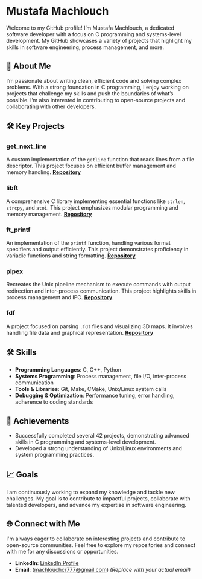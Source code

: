 # Mustafa Machlouch

Welcome to my GitHub profile! I’m Mustafa Machlouch, a dedicated software developer with a focus on C programming and systems-level development. My GitHub showcases a variety of projects that highlight my skills in software engineering, process management, and more.

## 🚀 About Me

I’m passionate about writing clean, efficient code and solving complex problems. With a strong foundation in C programming, I enjoy working on projects that challenge my skills and push the boundaries of what’s possible. I’m also interested in contributing to open-source projects and collaborating with other developers.

## 🛠️ Key Projects

### **get_next_line**
A custom implementation of the `getline` function that reads lines from a file descriptor. This project focuses on efficient buffer management and memory handling.
**[Repository](https://github.com/mmachlou/get_next_line)**

### **libft**
A comprehensive C library implementing essential functions like `strlen`, `strcpy`, and `atoi`. This project emphasizes modular programming and memory management.
**[Repository](https://github.com/mmachlou/libft)**

### **ft_printf**
An implementation of the `printf` function, handling various format specifiers and output efficiently. This project demonstrates proficiency in variadic functions and string formatting.
**[Repository](https://github.com/mmachlou/ft_printf)**

### **pipex**
Recreates the Unix pipeline mechanism to execute commands with output redirection and inter-process communication. This project highlights skills in process management and IPC.
**[Repository](https://github.com/mmachlou/pipex)**

### **fdf**
A project focused on parsing `.fdf` files and visualizing 3D maps. It involves handling file data and graphical representation.
**[Repository](https://github.com/mmachlou/fdf)**

## 🛠️ Skills

- **Programming Languages**: C, C++, Python
- **Systems Programming**: Process management, file I/O, inter-process communication
- **Tools & Libraries**: Git, Make, CMake, Unix/Linux system calls
- **Debugging & Optimization**: Performance tuning, error handling, adherence to coding standards

## 🌟 Achievements

- Successfully completed several 42 projects, demonstrating advanced skills in C programming and systems-level development.
- Developed a strong understanding of Unix/Linux environments and system programming practices.

## 📈 Goals

I am continuously working to expand my knowledge and tackle new challenges. My goal is to contribute to impactful projects, collaborate with talented developers, and advance my expertise in software engineering.

## 🌐 Connect with Me

I'm always eager to collaborate on interesting projects and contribute to open-source communities. Feel free to explore my repositories and connect with me for any discussions or opportunities.

- **LinkedIn**: [LinkedIn Profile]([https://www.linkedin.com/in/mustafa-machlouch](https://www.linkedin.com/in/mustafa-machlouch-279941308/))
- **Email**: (machlouchcr777@gmail.com) *(Replace with your actual email)*
  
